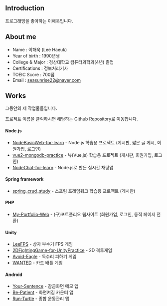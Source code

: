 ## Introduction
프로그래밍을 좋아하는 이해욱입니다.
## About me
- Name : 이해욱 (Lee Haeuk)
- Year of birth : 1990년생
- College & Major : 경상대학교 컴퓨터과학과(4년) 졸업
- Certifications : 정보처리기사
- TOEIC Score : 700점
- Email : seasunrise22@naver.com
## Works
그동안의 제 작업물들입니다.

프로젝트 이름을 클릭하시면 해당하는 Github Repository로 이동합니다. 
#### Node.js
* [NodeBasicWeb-for-learn](https://github.com/seasunrise22/NodeBasicWeb-for-learn) - Node.js 학습용 프로젝트 (게시판, 짧은 글 게시, 회원가입, 로그인)
* [vue2-mongodb-practice](https://github.com/seasunrise22/vue2-mongodb-practice) - 뷰(Vue.js) 학습용 프로젝트 (게시판, 회원가입, 로그인)
* [NodeChat-for-learn](https://github.com/seasunrise22/NodeChat-for-learn) - Node.js로 만든 실시간 채팅앱
#### Spring framework
* [spring_crud_study](https://github.com/seasunrise22/spring_crud_study) - 스프링 프레임워크 학습용 프로젝트 (게시판)
#### PHP
* [My-Portfolio-Web](https://github.com/seasunrise22/My-Portfolio-Web) - (구)포트폴리오 웹사이트 (회원가입, 로그인, 동적 페이지 전환)
#### Unity
* [LeeFPS](https://github.com/seasunrise22/LeeFPS) - 상자 부수기 FPS 게임
* [2DFightingGame-for-UnityPractice](https://github.com/seasunrise22/2DFightingGame-for-UnityPractice) - 2D 격투게임
* [Avoid-Eagle](https://github.com/seasunrise22/Avoid-Eagle) - 독수리 피하기 게임
* [WANTED](https://github.com/seasunrise22/WANTED) - 카드 배틀 게임
#### Android
* [Your-Sentence](https://github.com/seasunrise22/Your-Sentence) - 잠금화면 메모 앱
* [Be-Patient](https://github.com/seasunrise22/Be-Patient) - 화면켜짐 카운터 앱
* [Run-Turtle](https://github.com/seasunrise22/android-RunTurtle) - 종합 운동관리 앱
